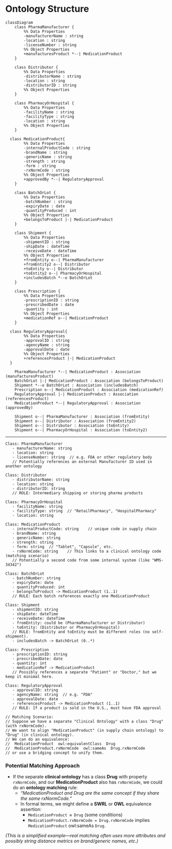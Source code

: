 # Ontology Structure                                                
                                                  
```mermaid                                                  
classDiagram        
    class PharmaManufacturer {        
        %% Data Properties        
        -manufacturerName : string        
        -location : string        
        -licenseNumber : string        
        %% Object Properties        
        +manufacturesProduct *--| MedicationProduct        
    }        
        
    class Distributor {        
        %% Data Properties        
        -distributorName : string        
        -location : string        
        -distributorID : string        
        %% Object Properties        
    }        
        
    class PharmacyOrHospital {        
        %% Data Properties        
        -facilityName : string        
        -facilityType : string        
        -location : string        
        %% Object Properties        
    }        
        
  class MedicationProduct{        
        %% Data Properties        
        -internalProductCode : string        
        -brandName : string        
        -genericName : string        
        -strength : string        
        -form : string        
        -rxNormCode : string        
        %% Object Properties        
        +approvedBy *--| RegulatoryApproval        
    }        
        
    class BatchOrLot {        
        %% Data Properties        
        -batchNumber : string        
        -expiryDate : date        
        -quantityProduced : int        
        %% Object Properties        
        +belongsToProduct |-| MedicationProduct        
    }        
        
    class Shipment {        
        %% Data Properties        
        -shipmentID : string        
        -shipDate : dateTime        
        -receiveDate : dateTime        
        %% Object Properties        
        +fromEntity o--| PharmaManufacturer        
        +fromEntity2 o--| Distributor          
        +toEntity o--| Distributor        
        +toEntity2 o--| PharmacyOrHospital        
        +includesBatch *--o BatchOrLot        
    }        
        
    class Prescription {        
        %% Data Properties        
        -prescriptionID : string        
        -prescribedDate : date        
        -quantity : int        
        %% Object Properties        
        +medicationRef o--| MedicationProduct        
    }        
        
  class RegulatoryApproval{        
        %% Data Properties        
        -approvalID : string        
        -agencyName : string        
        -approvalDate : date        
        %% Object Properties        
        +referencesProduct |-| MedicationProduct        
  }        
        
    PharmaManufacturer *--| MedicationProduct : Association (manufacturesProduct)        
    BatchOrLot |-| MedicationProduct : Association (belongsToProduct)        
    Shipment *--o BatchOrLot : Association (includesBatch)        
    Prescription o--| MedicationProduct : Association (medicationRef)        
    RegulatoryApproval |-| MedicationProduct : Association (referencesProduct)        
    MedicationProduct *--| RegulatoryApproval : Association (approvedBy)        
             
    Shipment o--| PharmaManufacturer : Association (fromEntity)        
    Shipment o--| Distributor : Association (fromEntity2)        
    Shipment o--| Distributor : Association (toEntity)        
    Shipment o--| PharmacyOrHospital : Association (toEntity2)        
```                                     
                                                
---                      
                      
```pseudocode                    
Class: PharmaManufacturer        
   - manufacturerName: string        
   - location: string        
   - licenseNumber: string  // e.g. FDA or other regulatory body        
   // Potentially references an external Manufacturer ID used in another ontology        
        
Class: Distributor        
   - distributorName: string        
   - location: string        
   - distributorID: string        
   // ROLE: Intermediary shipping or storing pharma products        
        
Class: PharmacyOrHospital        
   - facilityName: string        
   - facilityType: string  // "RetailPharmacy", "HospitalPharmacy"        
   - location: string        
        
Class: MedicationProduct        
   - internalProductCode: string    // unique code in supply chain        
   - brandName: string        
   - genericName: string        
   - strength: string        
   - form: string  // "Tablet", "Capsule", etc.        
   - rxNormCode: string    // This links to a clinical ontology code (matching scenario)        
   // Potentially a second code from some internal system (like "WMS-34342")        
        
Class: BatchOrLot        
   - batchNumber: string        
   - expiryDate: date        
   - quantityProduced: int        
   - belongsToProduct -> MedicationProduct (1..1)        
   // RULE: Each batch references exactly one MedicationProduct        
        
Class: Shipment        
   - shipmentID: string        
   - shipDate: dateTime        
   - receiveDate: dateTime        
   - fromEntity: could be (PharmaManufacturer or Distributor)        
   - toEntity: (Distributor or PharmacyOrHospital)        
   // RULE: fromEntity and toEntity must be different roles (no self-shipment).        
   - includesBatch -> BatchOrLot (0..*)        
        
Class: Prescription        
   - prescriptionID: string        
   - prescribedDate: date        
   - quantity: int        
   - medicationRef -> MedicationProduct        
   // Possibly references a separate "Patient" or "Doctor," but we keep it minimal here.        
        
Class: RegulatoryApproval        
   - approvalID: string        
   - agencyName: string  // e.g. "FDA"        
   - approvalDate: date        
   - referencesProduct -> MedicationProduct (1..1)        
   // RULE: If a product is sold in the U.S., must have FDA approval        
        
// Matching Scenario:         
// Suppose we have a separate "Clinical Ontology" with a class "Drug" (with rxNormCode).        
// We want to align "MedicationProduct" (in supply chain ontology) to "Drug" (in clinical ontology).        
// We can do an equivalence:         
//  MedicationProduct  owl:equivalentClass  Drug        
//  MedicationProduct.rxNormCode  owl:sameAs  Drug.rxNormCode        
// or use a bridging concept to unify them.        
```        
        
### Potential Matching Approach        
        
- If the separate **clinical ontology** has a class **Drug** with property `rxNormCode`, and our **MedicationProduct** also has `rxNormCode`, we could do an **ontology matching** rule:        
  - *“MedicationProduct and Drug are the same concept if they share the same rxNormCode.”*          
  - In formal terms, we might define a **SWRL** or **OWL** equivalence assertion:        
    - `MedicationProduct ≡ Drug` (some conditions)          
    - `MedicationProduct.rxNormCode = Drug.rxNormCode` implies `MedicationProduct` owl:sameAs `Drug`.          
        
*(This is a simplified example—real matching often uses more attributes and possibly string distance metrics on brand/generic names, etc.)*